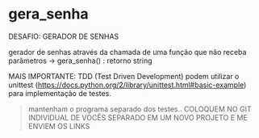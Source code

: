 # gera_senha

DESAFIO: GERADOR DE SENHAS

gerador de senhas através da chamada de uma função que não receba parâmetros -> gera_senha() : retorno string

MAIS IMPORTANTE: TDD (Test Driven Development)
podem utilizar o unittest (https://docs.python.org/2/library/unittest.html#basic-example) para implementação de testes.

> mantenham o programa separado dos testes..
> COLOQUEM NO GIT INDIVIDUAL DE VOCÊS SEPARADO EM UM NOVO PROJETO E ME ENVIEM OS LINKS

